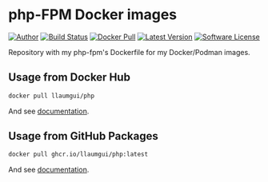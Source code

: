 # php-FPM Docker images

[![Author][ico-twitter]][link-twitter]
[![Build Status][ico-ghactions]][link-ghactions]
[![Docker Pull][ico-docker]][link-docker]
[![Latest Version][ico-version]][link-docker]
[![Software License][ico-license]](LICENSE)

Repository with my php-fpm's Dockerfile for my Docker/Podman images.

## Usage from Docker Hub

```bash
docker pull llaumgui/php
```

And see [documentation](https://github.com/llaumgui/docker-images-php-fpm/tree/main/8.2).

## Usage from GitHub Packages

```bash
docker pull ghcr.io/llaumgui/php:latest
```

And see [documentation](https://github.com/llaumgui/docker-images-php-fpm/tree/main/8.2).

[ico-twitter]: https://img.shields.io/static/v1?label=Author&message=llaumgui&color=000&logo=x&style=flat-square
[link-twitter]: https://twitter.com/llaumgui
[ico-docker]: https://img.shields.io/docker/pulls/llaumgui/php?color=%2496ed&logo=docker&style=flat-square
[link-docker]: https://hub.docker.com/r/llaumgui/php
[ico-ghactions]: https://img.shields.io/github/actions/workflow/status/llaumgui/docker-images-php-fpm/devops.yml?label=DevOps&logo=github&style=flat-square
[link-ghactions]: https://github.com/llaumgui/docker-images-php-fpm/actions
[ico-version]: https://img.shields.io/docker/v/llaumgui/php?sort=semver&color=%2496ed&logo=docker&style=flat-square
[ico-license]: https://img.shields.io/github/license/llaumgui/docker-images-php-fpm?style=flat-square
